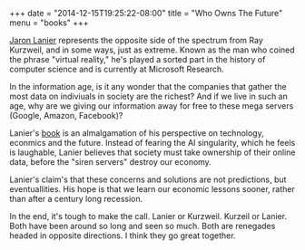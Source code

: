 +++
date = "2014-12-15T19:25:22-08:00"
title = "Who Owns The Future"
menu = "books"
+++

[Jaron Lanier](http://www.jaronlanier.com/) represents the opposite side of the spectrum from Ray Kurzweil, and in some ways, just as extreme.  Known as the man who coined the phrase "virtual reality," he's played a sorted part in the history of computer science and is currently at Microsoft Research.

In the information age, is it any wonder that the companies that gather the most data on indiviuals in society are the richest?  And if we live in such an age, why are we giving our information away for free to these mega servers (Google, Amazon, Facebook)?

Lanier's [book](http://www.amazon.com/Who-Owns-Future-Jaron-Lanier/dp/1451654979) is an almalgamation of his perspective on technology, econmics and the future.  Instead of fearing the AI singularity, which he feels is laughable, Lanier believes that society must take ownership of their online data, before the "siren servers" destroy our economy.

Lanier's claim's that these concerns and solutions are not predictions, but eventuallities.  His hope is that we learn our economic lessons sooner, rather than after a century long recession.

In the end, it's tough to make the call.  Lanier or Kurzweil.  Kurzeil or Lanier.  Both have been around so long and seen so much.  Both are renegades headed in opposite directions.  I think they go great together.

